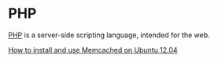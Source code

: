 PHP
=

[PHP](http://php.net/) is a server-side scripting language, intended for the web.

[How to install and use Memcached on Ubuntu 12.04](https://www.digitalocean.com/community/tutorials/how-to-install-and-use-memcache-on-ubuntu-12-04)